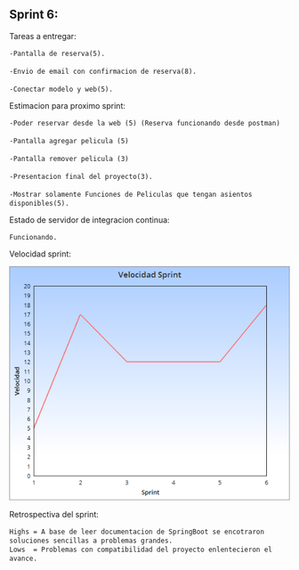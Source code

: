 ## Sprint 6:

Tareas a entregar: 
  
    -Pantalla de reserva(5).

    -Envio de email con confirmacion de reserva(8).

    -Conectar modelo y web(5).
	

Estimacion para proximo sprint:

    -Poder reservar desde la web (5) (Reserva funcionando desde postman)
    
    -Pantalla agregar pelicula (5)
	 
    -Pantalla remover pelicula (3)

    -Presentacion final del proyecto(3).

    -Mostrar solamente Funciones de Peliculas que tengan asientos disponibles(5).


Estado de servidor de integracion continua:
 
	Funcionando.
Velocidad sprint:

<p align="center">
  <img src="Sprint6.png" />
</p>


Retrospectiva del sprint:

	Highs = A base de leer documentacion de SpringBoot se encotraron soluciones sencillas a problemas grandes. 
 	Lows  = Problemas con compatibilidad del proyecto enlentecieron el avance.

	

	

	
